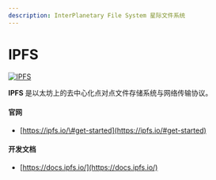 ```yaml
---
description: InterPlanetary File System 星际文件系统
---
```


# IPFS

[![IPFS](https://ethereum.consensys.net/hs-fs/hubfs/IPFS.png?width=625&name=IPFS.png)](http://bit.ly/ipfs-devportal)

**IPFS** 是以太坊上的去中心化点对点文件存储系统与网络传输协议。

#### 

#### 官网

* [https://ipfs.io/\#get-started](https://ipfs.io/#get-started)



#### 开发文档

* [https://docs.ipfs.io/](https://docs.ipfs.io/)





